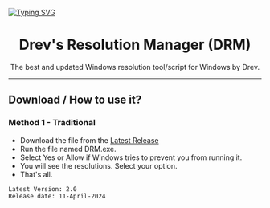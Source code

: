 [![Typing SVG](https://readme-typing-svg.herokuapp.com?font=Fira+Code&pause=1000&width=435&lines=DRM+-+v3;The+best+custom+resolution+script;Now+with+complete+redesign)](https://drev.uk.to/error)

<h1 align="center">Drev's Resolution Manager (DRM)</h1>

<p align="center">The best and updated Windows resolution tool/script for Windows by Drev.</p>
<hr>

## Download / How to use it?

### Method 1 - Traditional

-   Download the file from the [Latest Release](https://github.com/DrevilYT/ResolutionManager/releases/latest)
-   Run the file named DRM.exe.
-   Select Yes or Allow if Windows tries to prevent you from running it.
-   You will see the resolutions. Select your option.
-   That's all.

```
Latest Version: 2.0
Release date: 11-April-2024
```
